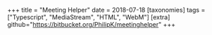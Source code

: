 +++
title = "Meeting Helper"
date = 2018-07-18
[taxonomies]
tags = ["Typescript", "MediaStream",  "HTML", "WebM"]
[extra]
github="https://bitbucket.org/PhilipK/meetinghelper"
+++